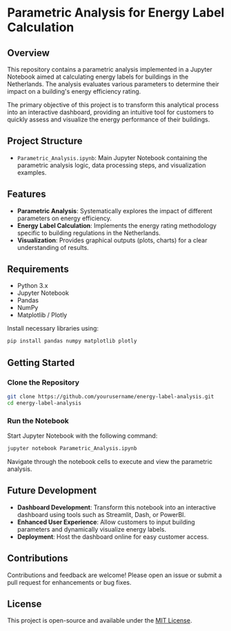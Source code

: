 # Parametric Analysis for Energy Label Calculation

## Overview

This repository contains a parametric analysis implemented in a Jupyter Notebook aimed at calculating energy labels for buildings in the Netherlands. The analysis evaluates various parameters to determine their impact on a building's energy efficiency rating.

The primary objective of this project is to transform this analytical process into an interactive dashboard, providing an intuitive tool for customers to quickly assess and visualize the energy performance of their buildings.

## Project Structure

* `Parametric_Analysis.ipynb`: Main Jupyter Notebook containing the parametric analysis logic, data processing steps, and visualization examples.

## Features

* **Parametric Analysis**: Systematically explores the impact of different parameters on energy efficiency.
* **Energy Label Calculation**: Implements the energy rating methodology specific to building regulations in the Netherlands.
* **Visualization**: Provides graphical outputs (plots, charts) for a clear understanding of results.

## Requirements

* Python 3.x
* Jupyter Notebook
* Pandas
* NumPy
* Matplotlib / Plotly

Install necessary libraries using:

```bash
pip install pandas numpy matplotlib plotly
```

## Getting Started

### Clone the Repository

```bash
git clone https://github.com/yourusername/energy-label-analysis.git
cd energy-label-analysis
```

### Run the Notebook

Start Jupyter Notebook with the following command:

```bash
jupyter notebook Parametric_Analysis.ipynb
```

Navigate through the notebook cells to execute and view the parametric analysis.

## Future Development

* **Dashboard Development**: Transform this notebook into an interactive dashboard using tools such as Streamlit, Dash, or PowerBI.
* **Enhanced User Experience**: Allow customers to input building parameters and dynamically visualize energy labels.
* **Deployment**: Host the dashboard online for easy customer access.

## Contributions

Contributions and feedback are welcome! Please open an issue or submit a pull request for enhancements or bug fixes.

## License

This project is open-source and available under the [MIT License](LICENSE).
